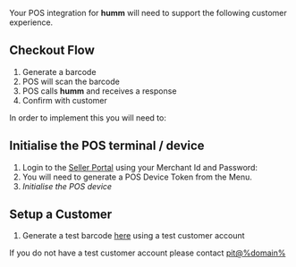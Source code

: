 Your POS integration for **humm** will need to support the following customer experience.

## Checkout Flow
1. Generate a barcode
2. POS will scan the barcode
3. POS calls **humm** and receives a response
4. Confirm with customer


In order to implement this you will need to: 

## Initialise the POS terminal / device

1. Login to the [Seller Portal](https://integration-seller.%domain%/merchantarea#/login) using your Merchant Id and Password: 
2. You will need to generate a POS Device Token from the Menu.
3. *Initialise the POS device*
   

## Setup a Customer

1. Generate a test barcode [here](https://integration-cart.shophumm.com.au/barcode) using a test customer account

If you do not have a test customer account please contact <a href="mailto:pit@%domain%">pit@%domain%</a>




